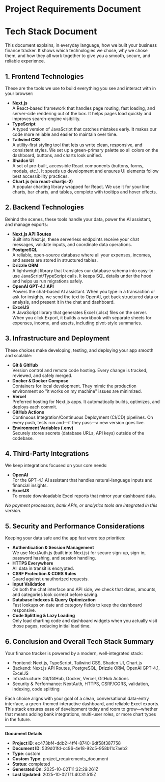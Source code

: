 # Project Requirements Document

# Tech Stack Document

This document explains, in everyday language, how we built your business finance tracker. It shows which technologies we chose, why we chose them, and how they all work together to give you a smooth, secure, and reliable experience.

## 1. Frontend Technologies

These are the tools we use to build everything you see and interact with in your browser:

*   **Next.js**\
    A React-based framework that handles page routing, fast loading, and server-side rendering out of the box. It helps pages load quickly and improves search-engine visibility.
*   **TypeScript**\
    A typed version of JavaScript that catches mistakes early. It makes our code more reliable and easier to maintain over time.
*   **Tailwind CSS**\
    A utility-first styling tool that lets us write clean, responsive, and consistent styles. We set up a green-primary palette so all colors on the dashboard, buttons, and charts look unified.
*   **Shadcn UI**\
    A set of pre-built, accessible React components (buttons, forms, modals, etc.). It speeds up development and ensures UI elements follow best accessibility practices.
*   **Chart.js (via react-chartjs-2)**\
    A popular charting library wrapped for React. We use it for your line charts, bar charts, and tables, complete with tooltips and hover effects.

## 2. Backend Technologies

Behind the scenes, these tools handle your data, power the AI assistant, and manage exports:

*   **Next.js API Routes**\
    Built into Next.js, these serverless endpoints receive your chat messages, validate inputs, and coordinate data operations.
*   **PostgreSQL**\
    A reliable, open-source database where all your expenses, incomes, and assets are stored in structured tables.
*   **Drizzle ORM**\
    A lightweight library that translates our database schema into easy-to-use JavaScript/TypeScript calls. It keeps SQL details under the hood and helps us run migrations safely.
*   **OpenAI GPT-4.1 API**\
    Powers the chat-based AI assistant. When you type in a transaction or ask for insights, we send the text to OpenAI, get back structured data or analysis, and present it in the chat and dashboard.
*   **ExcelJS**\
    A JavaScript library that generates Excel (.xlsx) files on the server. When you click Export, it builds a workbook with separate sheets for expenses, income, and assets, including pivot-style summaries.

## 3. Infrastructure and Deployment

These choices make developing, testing, and deploying your app smooth and scalable:

*   **Git & GitHub**\
    Version control and remote code hosting. Every change is tracked, reviewed, and safely merged.
*   **Docker & Docker Compose**\
    Containers for local development. They mimic the production environment so "it works on my machine" issues are minimized.
*   **Vercel**\
    Preferred hosting for Next.js apps. It automatically builds, optimizes, and deploys each commit.
*   **GitHub Actions**\
    Continuous Integration/Continuous Deployment (CI/CD) pipelines. On every push, tests run and—if they pass—a new version goes live.
*   **Environment Variables (.env)**\
    Securely stores secrets (database URLs, API keys) outside of the codebase.

## 4. Third-Party Integrations

We keep integrations focused on your core needs:

*   **OpenAI**\
    For the GPT-4.1 AI assistant that handles natural-language inputs and financial insights.
*   **ExcelJS**\
    To create downloadable Excel reports that mirror your dashboard data.

*No payment processors, bank APIs, or analytics tools are integrated in this version.*

## 5. Security and Performance Considerations

Keeping your data safe and the app fast were top priorities:

*   **Authentication & Session Management**\
    We use NextAuth.js (built into Next.js) for secure sign-up, sign-in, password hashing, and session handling.
*   **HTTPS Everywhere**\
    All data in transit is encrypted.
*   **CSRF Protection & CORS Rules**\
    Guard against unauthorized requests.
*   **Input Validation**\
    On both the chat interface and API side, we check that dates, amounts, and categories look correct before saving.
*   **Database Indexes & Query Optimization**\
    Fast lookups on date and category fields to keep the dashboard responsive.
*   **Code Splitting & Lazy Loading**\
    Only load charting code and dashboard widgets when you actually visit those pages, reducing initial load time.

## 6. Conclusion and Overall Tech Stack Summary

Your finance tracker is powered by a modern, well-integrated stack:

*   Frontend: Next.js, TypeScript, Tailwind CSS, Shadcn UI, Chart.js
*   Backend: Next.js API Routes, PostgreSQL, Drizzle ORM, OpenAI GPT-4.1, ExcelJS
*   Infrastructure: Git/GitHub, Docker, Vercel, GitHub Actions
*   Security & Performance: NextAuth, HTTPS, CSRF/CORS, validation, indexing, code splitting

Each choice aligns with your goal of a clean, conversational data-entry interface, a green-themed interactive dashboard, and reliable Excel exports. This stack ensures ease of development today and room to grow—whether that means adding bank integrations, multi-user roles, or more chart types in the future.


---
**Document Details**
- **Project ID**: ec473bf4-ddb2-4ff4-8740-6df58f387758
- **Document ID**: 539d01fd-cc96-4e18-92c5-958b11c7aeb2
- **Type**: custom
- **Custom Type**: project_requirements_document
- **Status**: completed
- **Generated On**: 2025-10-02T11:32:29.261Z
- **Last Updated**: 2025-10-02T11:40:31.515Z
